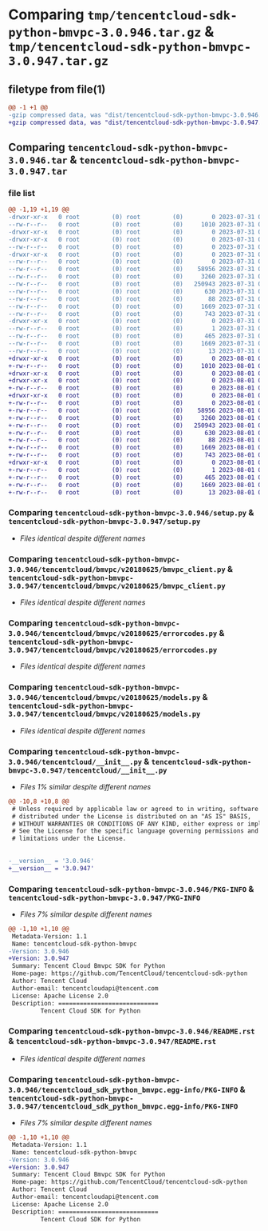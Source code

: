 # Comparing `tmp/tencentcloud-sdk-python-bmvpc-3.0.946.tar.gz` & `tmp/tencentcloud-sdk-python-bmvpc-3.0.947.tar.gz`

## filetype from file(1)

```diff
@@ -1 +1 @@
-gzip compressed data, was "dist/tencentcloud-sdk-python-bmvpc-3.0.946.tar", last modified: Mon Jul 31 00:20:19 2023, max compression
+gzip compressed data, was "dist/tencentcloud-sdk-python-bmvpc-3.0.947.tar", last modified: Tue Aug  1 00:20:34 2023, max compression
```

## Comparing `tencentcloud-sdk-python-bmvpc-3.0.946.tar` & `tencentcloud-sdk-python-bmvpc-3.0.947.tar`

### file list

```diff
@@ -1,19 +1,19 @@
-drwxr-xr-x   0 root         (0) root         (0)        0 2023-07-31 00:20:19.000000 tencentcloud-sdk-python-bmvpc-3.0.946/
--rw-r--r--   0 root         (0) root         (0)     1010 2023-07-31 00:20:19.000000 tencentcloud-sdk-python-bmvpc-3.0.946/setup.py
-drwxr-xr-x   0 root         (0) root         (0)        0 2023-07-31 00:20:19.000000 tencentcloud-sdk-python-bmvpc-3.0.946/tencentcloud/
-drwxr-xr-x   0 root         (0) root         (0)        0 2023-07-31 00:20:19.000000 tencentcloud-sdk-python-bmvpc-3.0.946/tencentcloud/bmvpc/
--rw-r--r--   0 root         (0) root         (0)        0 2023-07-31 00:20:19.000000 tencentcloud-sdk-python-bmvpc-3.0.946/tencentcloud/bmvpc/__init__.py
-drwxr-xr-x   0 root         (0) root         (0)        0 2023-07-31 00:20:19.000000 tencentcloud-sdk-python-bmvpc-3.0.946/tencentcloud/bmvpc/v20180625/
--rw-r--r--   0 root         (0) root         (0)        0 2023-07-31 00:20:19.000000 tencentcloud-sdk-python-bmvpc-3.0.946/tencentcloud/bmvpc/v20180625/__init__.py
--rw-r--r--   0 root         (0) root         (0)    58956 2023-07-31 00:20:19.000000 tencentcloud-sdk-python-bmvpc-3.0.946/tencentcloud/bmvpc/v20180625/bmvpc_client.py
--rw-r--r--   0 root         (0) root         (0)     3260 2023-07-31 00:20:19.000000 tencentcloud-sdk-python-bmvpc-3.0.946/tencentcloud/bmvpc/v20180625/errorcodes.py
--rw-r--r--   0 root         (0) root         (0)   250943 2023-07-31 00:20:19.000000 tencentcloud-sdk-python-bmvpc-3.0.946/tencentcloud/bmvpc/v20180625/models.py
--rw-r--r--   0 root         (0) root         (0)      630 2023-07-31 00:20:19.000000 tencentcloud-sdk-python-bmvpc-3.0.946/tencentcloud/__init__.py
--rw-r--r--   0 root         (0) root         (0)       88 2023-07-31 00:20:19.000000 tencentcloud-sdk-python-bmvpc-3.0.946/setup.cfg
--rw-r--r--   0 root         (0) root         (0)     1669 2023-07-31 00:20:19.000000 tencentcloud-sdk-python-bmvpc-3.0.946/PKG-INFO
--rw-r--r--   0 root         (0) root         (0)      743 2023-07-31 00:20:19.000000 tencentcloud-sdk-python-bmvpc-3.0.946/README.rst
-drwxr-xr-x   0 root         (0) root         (0)        0 2023-07-31 00:20:19.000000 tencentcloud-sdk-python-bmvpc-3.0.946/tencentcloud_sdk_python_bmvpc.egg-info/
--rw-r--r--   0 root         (0) root         (0)        1 2023-07-31 00:20:19.000000 tencentcloud-sdk-python-bmvpc-3.0.946/tencentcloud_sdk_python_bmvpc.egg-info/dependency_links.txt
--rw-r--r--   0 root         (0) root         (0)      465 2023-07-31 00:20:19.000000 tencentcloud-sdk-python-bmvpc-3.0.946/tencentcloud_sdk_python_bmvpc.egg-info/SOURCES.txt
--rw-r--r--   0 root         (0) root         (0)     1669 2023-07-31 00:20:19.000000 tencentcloud-sdk-python-bmvpc-3.0.946/tencentcloud_sdk_python_bmvpc.egg-info/PKG-INFO
--rw-r--r--   0 root         (0) root         (0)       13 2023-07-31 00:20:19.000000 tencentcloud-sdk-python-bmvpc-3.0.946/tencentcloud_sdk_python_bmvpc.egg-info/top_level.txt
+drwxr-xr-x   0 root         (0) root         (0)        0 2023-08-01 00:20:34.000000 tencentcloud-sdk-python-bmvpc-3.0.947/
+-rw-r--r--   0 root         (0) root         (0)     1010 2023-08-01 00:20:34.000000 tencentcloud-sdk-python-bmvpc-3.0.947/setup.py
+drwxr-xr-x   0 root         (0) root         (0)        0 2023-08-01 00:20:34.000000 tencentcloud-sdk-python-bmvpc-3.0.947/tencentcloud/
+drwxr-xr-x   0 root         (0) root         (0)        0 2023-08-01 00:20:34.000000 tencentcloud-sdk-python-bmvpc-3.0.947/tencentcloud/bmvpc/
+-rw-r--r--   0 root         (0) root         (0)        0 2023-08-01 00:20:34.000000 tencentcloud-sdk-python-bmvpc-3.0.947/tencentcloud/bmvpc/__init__.py
+drwxr-xr-x   0 root         (0) root         (0)        0 2023-08-01 00:20:34.000000 tencentcloud-sdk-python-bmvpc-3.0.947/tencentcloud/bmvpc/v20180625/
+-rw-r--r--   0 root         (0) root         (0)        0 2023-08-01 00:20:34.000000 tencentcloud-sdk-python-bmvpc-3.0.947/tencentcloud/bmvpc/v20180625/__init__.py
+-rw-r--r--   0 root         (0) root         (0)    58956 2023-08-01 00:20:34.000000 tencentcloud-sdk-python-bmvpc-3.0.947/tencentcloud/bmvpc/v20180625/bmvpc_client.py
+-rw-r--r--   0 root         (0) root         (0)     3260 2023-08-01 00:20:34.000000 tencentcloud-sdk-python-bmvpc-3.0.947/tencentcloud/bmvpc/v20180625/errorcodes.py
+-rw-r--r--   0 root         (0) root         (0)   250943 2023-08-01 00:20:34.000000 tencentcloud-sdk-python-bmvpc-3.0.947/tencentcloud/bmvpc/v20180625/models.py
+-rw-r--r--   0 root         (0) root         (0)      630 2023-08-01 00:20:34.000000 tencentcloud-sdk-python-bmvpc-3.0.947/tencentcloud/__init__.py
+-rw-r--r--   0 root         (0) root         (0)       88 2023-08-01 00:20:34.000000 tencentcloud-sdk-python-bmvpc-3.0.947/setup.cfg
+-rw-r--r--   0 root         (0) root         (0)     1669 2023-08-01 00:20:34.000000 tencentcloud-sdk-python-bmvpc-3.0.947/PKG-INFO
+-rw-r--r--   0 root         (0) root         (0)      743 2023-08-01 00:20:34.000000 tencentcloud-sdk-python-bmvpc-3.0.947/README.rst
+drwxr-xr-x   0 root         (0) root         (0)        0 2023-08-01 00:20:34.000000 tencentcloud-sdk-python-bmvpc-3.0.947/tencentcloud_sdk_python_bmvpc.egg-info/
+-rw-r--r--   0 root         (0) root         (0)        1 2023-08-01 00:20:34.000000 tencentcloud-sdk-python-bmvpc-3.0.947/tencentcloud_sdk_python_bmvpc.egg-info/dependency_links.txt
+-rw-r--r--   0 root         (0) root         (0)      465 2023-08-01 00:20:34.000000 tencentcloud-sdk-python-bmvpc-3.0.947/tencentcloud_sdk_python_bmvpc.egg-info/SOURCES.txt
+-rw-r--r--   0 root         (0) root         (0)     1669 2023-08-01 00:20:34.000000 tencentcloud-sdk-python-bmvpc-3.0.947/tencentcloud_sdk_python_bmvpc.egg-info/PKG-INFO
+-rw-r--r--   0 root         (0) root         (0)       13 2023-08-01 00:20:34.000000 tencentcloud-sdk-python-bmvpc-3.0.947/tencentcloud_sdk_python_bmvpc.egg-info/top_level.txt
```

### Comparing `tencentcloud-sdk-python-bmvpc-3.0.946/setup.py` & `tencentcloud-sdk-python-bmvpc-3.0.947/setup.py`

 * *Files identical despite different names*

### Comparing `tencentcloud-sdk-python-bmvpc-3.0.946/tencentcloud/bmvpc/v20180625/bmvpc_client.py` & `tencentcloud-sdk-python-bmvpc-3.0.947/tencentcloud/bmvpc/v20180625/bmvpc_client.py`

 * *Files identical despite different names*

### Comparing `tencentcloud-sdk-python-bmvpc-3.0.946/tencentcloud/bmvpc/v20180625/errorcodes.py` & `tencentcloud-sdk-python-bmvpc-3.0.947/tencentcloud/bmvpc/v20180625/errorcodes.py`

 * *Files identical despite different names*

### Comparing `tencentcloud-sdk-python-bmvpc-3.0.946/tencentcloud/bmvpc/v20180625/models.py` & `tencentcloud-sdk-python-bmvpc-3.0.947/tencentcloud/bmvpc/v20180625/models.py`

 * *Files identical despite different names*

### Comparing `tencentcloud-sdk-python-bmvpc-3.0.946/tencentcloud/__init__.py` & `tencentcloud-sdk-python-bmvpc-3.0.947/tencentcloud/__init__.py`

 * *Files 1% similar despite different names*

```diff
@@ -10,8 +10,8 @@
 # Unless required by applicable law or agreed to in writing, software
 # distributed under the License is distributed on an "AS IS" BASIS,
 # WITHOUT WARRANTIES OR CONDITIONS OF ANY KIND, either express or implied.
 # See the License for the specific language governing permissions and
 # limitations under the License.
 
 
-__version__ = '3.0.946'
+__version__ = '3.0.947'
```

### Comparing `tencentcloud-sdk-python-bmvpc-3.0.946/PKG-INFO` & `tencentcloud-sdk-python-bmvpc-3.0.947/PKG-INFO`

 * *Files 7% similar despite different names*

```diff
@@ -1,10 +1,10 @@
 Metadata-Version: 1.1
 Name: tencentcloud-sdk-python-bmvpc
-Version: 3.0.946
+Version: 3.0.947
 Summary: Tencent Cloud Bmvpc SDK for Python
 Home-page: https://github.com/TencentCloud/tencentcloud-sdk-python
 Author: Tencent Cloud
 Author-email: tencentcloudapi@tencent.com
 License: Apache License 2.0
 Description: ============================
         Tencent Cloud SDK for Python
```

### Comparing `tencentcloud-sdk-python-bmvpc-3.0.946/README.rst` & `tencentcloud-sdk-python-bmvpc-3.0.947/README.rst`

 * *Files identical despite different names*

### Comparing `tencentcloud-sdk-python-bmvpc-3.0.946/tencentcloud_sdk_python_bmvpc.egg-info/PKG-INFO` & `tencentcloud-sdk-python-bmvpc-3.0.947/tencentcloud_sdk_python_bmvpc.egg-info/PKG-INFO`

 * *Files 7% similar despite different names*

```diff
@@ -1,10 +1,10 @@
 Metadata-Version: 1.1
 Name: tencentcloud-sdk-python-bmvpc
-Version: 3.0.946
+Version: 3.0.947
 Summary: Tencent Cloud Bmvpc SDK for Python
 Home-page: https://github.com/TencentCloud/tencentcloud-sdk-python
 Author: Tencent Cloud
 Author-email: tencentcloudapi@tencent.com
 License: Apache License 2.0
 Description: ============================
         Tencent Cloud SDK for Python
```

